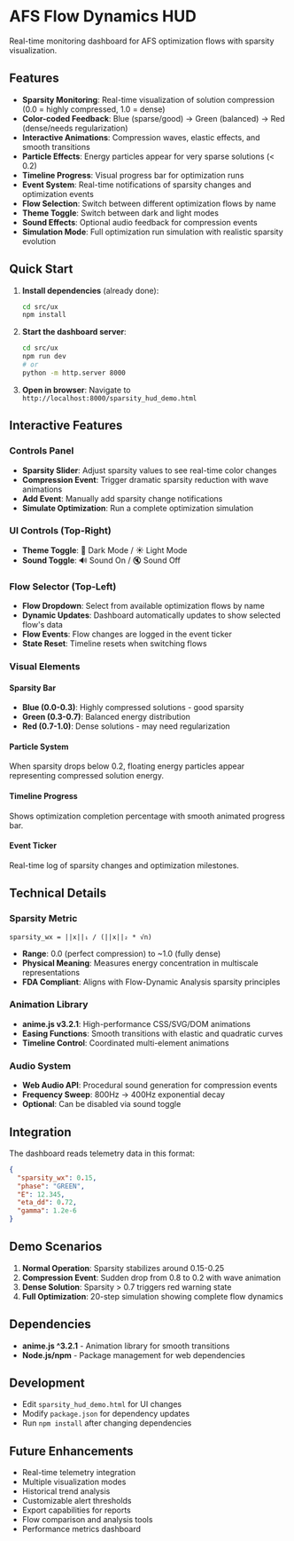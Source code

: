 # AFS Flow Dynamics HUD

Real-time monitoring dashboard for AFS optimization flows with sparsity visualization.

## Features

- **Sparsity Monitoring**: Real-time visualization of solution compression (0.0 = highly compressed, 1.0 = dense)
- **Color-coded Feedback**: Blue (sparse/good) → Green (balanced) → Red (dense/needs regularization)
- **Interactive Animations**: Compression waves, elastic effects, and smooth transitions
- **Particle Effects**: Energy particles appear for very sparse solutions (< 0.2)
- **Timeline Progress**: Visual progress bar for optimization runs
- **Event System**: Real-time notifications of sparsity changes and optimization events
- **Flow Selection**: Switch between different optimization flows by name
- **Theme Toggle**: Switch between dark and light modes
- **Sound Effects**: Optional audio feedback for compression events
- **Simulation Mode**: Full optimization run simulation with realistic sparsity evolution

## Quick Start

1. **Install dependencies** (already done):
   ```bash
   cd src/ux
   npm install
   ```

2. **Start the dashboard server**:
   ```bash
   cd src/ux
   npm run dev
   # or
   python -m http.server 8000
   ```

3. **Open in browser**:
   Navigate to `http://localhost:8000/sparsity_hud_demo.html`

## Interactive Features

### Controls Panel
- **Sparsity Slider**: Adjust sparsity values to see real-time color changes
- **Compression Event**: Trigger dramatic sparsity reduction with wave animations
- **Add Event**: Manually add sparsity change notifications
- **Simulate Optimization**: Run a complete optimization simulation

### UI Controls (Top-Right)
- **Theme Toggle**: 🌙 Dark Mode / ☀️ Light Mode
- **Sound Toggle**: 🔊 Sound On / 🔇 Sound Off

### Flow Selector (Top-Left)
- **Flow Dropdown**: Select from available optimization flows by name
- **Dynamic Updates**: Dashboard automatically updates to show selected flow's data
- **Flow Events**: Flow changes are logged in the event ticker
- **State Reset**: Timeline resets when switching flows

### Visual Elements

#### Sparsity Bar
- **Blue (0.0-0.3)**: Highly compressed solutions - good sparsity
- **Green (0.3-0.7)**: Balanced energy distribution
- **Red (0.7-1.0)**: Dense solutions - may need regularization

#### Particle System
When sparsity drops below 0.2, floating energy particles appear representing compressed solution energy.

#### Timeline Progress
Shows optimization completion percentage with smooth animated progress bar.

#### Event Ticker
Real-time log of sparsity changes and optimization milestones.

## Technical Details

### Sparsity Metric
```
sparsity_wx = ||x||₁ / (||x||₂ * √n)
```
- **Range**: 0.0 (perfect compression) to ~1.0 (fully dense)
- **Physical Meaning**: Measures energy concentration in multiscale representations
- **FDA Compliant**: Aligns with Flow-Dynamic Analysis sparsity principles

### Animation Library
- **anime.js v3.2.1**: High-performance CSS/SVG/DOM animations
- **Easing Functions**: Smooth transitions with elastic and quadratic curves
- **Timeline Control**: Coordinated multi-element animations

### Audio System
- **Web Audio API**: Procedural sound generation for compression events
- **Frequency Sweep**: 800Hz → 400Hz exponential decay
- **Optional**: Can be disabled via sound toggle

## Integration

The dashboard reads telemetry data in this format:

```json
{
  "sparsity_wx": 0.15,
  "phase": "GREEN",
  "E": 12.345,
  "eta_dd": 0.72,
  "gamma": 1.2e-6
}
```

## Demo Scenarios

1. **Normal Operation**: Sparsity stabilizes around 0.15-0.25
2. **Compression Event**: Sudden drop from 0.8 to 0.2 with wave animation
3. **Dense Solution**: Sparsity > 0.7 triggers red warning state
4. **Full Optimization**: 20-step simulation showing complete flow dynamics

## Dependencies

- **anime.js ^3.2.1** - Animation library for smooth transitions
- **Node.js/npm** - Package management for web dependencies

## Development

- Edit `sparsity_hud_demo.html` for UI changes
- Modify `package.json` for dependency updates
- Run `npm install` after changing dependencies

## Future Enhancements

- Real-time telemetry integration
- Multiple visualization modes
- Historical trend analysis
- Customizable alert thresholds
- Export capabilities for reports
- Flow comparison and analysis tools
- Performance metrics dashboard
